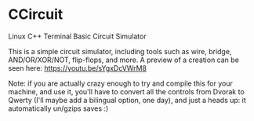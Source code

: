 # CCircuit
Linux C++ Terminal Basic Circuit Simulator

This is a simple circuit simulator, including tools such as wire, bridge, AND/OR/XOR/NOT, flip-flops, and more.
A preview of a creation can be seen here: https://youtu.be/sYgxDcVWrM8

Note: if you are actually crazy enough to try and compile this for your machine, and use it, you'll have to convert all the controls from Dvorak to Qwerty (I'll maybe add a bilingual option, one day), and just a heads up: it automatically un/gzips saves :)
